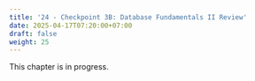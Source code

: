 ```yaml
---
title: '24 - Checkpoint 3B: Database Fundamentals II Review'
date: 2025-04-17T07:20:00+07:00
draft: false
weight: 25
---
```


This chapter is in progress.
